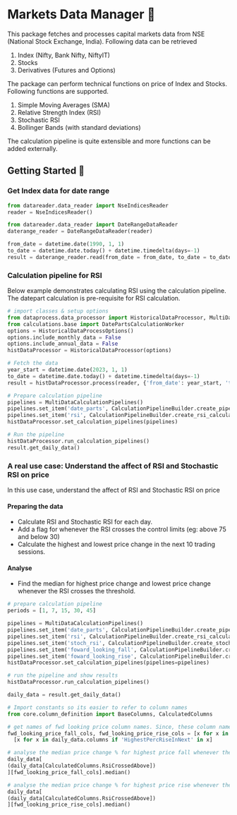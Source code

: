 
# Markets Data Manager 📝  
This package fetches and processes capital markets data from NSE (National Stock Exchange, India). Following data can be retrieved
1. Index (Nifty, Bank Nifty, NiftyIT)
2. Stocks
3. Derivatives (Futures and Options)

The package can perform technical functions on price of Index and Stocks. Following functions are supported.

1. Simple Moving Averages (SMA)
2. Relative Strength Index (RSI)
3. Stochastic RSI
4. Bollinger Bands (with standard deviations)

The calculation pipeline is quite extensible and more functions can be added externally.

## Getting Started 🚀
### Get Index data for date range
```python
from datareader.data_reader import NseIndicesReader
reader = NseIndicesReader()

from datareader.data_reader import DateRangeDataReader
daterange_reader = DateRangeDataReader(reader)

from_date = datetime.date(1990, 1, 1)
to_date = datetime.date.today() + datetime.timedelta(days=-1)
result = daterange_reader.read(from_date = from_date, to_date = to_date)
```

### Calculation pipeline for RSI
Below example demonstrates calculating RSI using the calculation pipeline. The datepart calculation is pre-requisite for RSI calculation.

```python
# import classes & setup options
from dataprocess.data_processor import HistoricalDataProcessor, MultiDataCalculationPipelines, CalculationPipelineBuilder, HistoricalDataProcessOptions
from calculations.base import DatePartsCalculationWorker
options = HistoricalDataProcessOptions()
options.include_monthly_data = False
options.include_annual_data = False
histDataProcessor = HistoricalDataProcessor(options)

# Fetch the data
year_start = datetime.date(2023, 1, 1)
to_date = datetime.date.today() + datetime.timedelta(days=-1)
result = histDataProcessor.process(reader, {'from_date': year_start, 'to_date': to_date})

# Prepare calculation pipeline
pipelines = MultiDataCalculationPipelines()
pipelines.set_item('date_parts', CalculationPipelineBuilder.create_pipeline_for_worker(DatePartsCalculationWorker()))
pipelines.set_item('rsi', CalculationPipelineBuilder.create_rsi_calculation_pipeline())
histDataProcessor.set_calculation_pipelines(pipelines)

# Run the pipeline
histDataProcessor.run_calculation_pipelines()
result.get_daily_data()
```

### A real use case: Understand the affect of RSI and Stochastic RSI on price
In this use case, understand the affect of RSI and Stochastic RSI on price

#### Preparing the data
- Calculate RSI and Stochastic RSI for each day.
- Add a flag for whenever the RSI crosses the control limits (eg: above 75 and below 30)
- Calculate the highest and lowest price change in the next 10 trading sessions.

#### Analyse
- Find the median for highest price change and lowest price change whenever the RSI crosses the threshold.

```python
# prepare calculation pipeline
periods = [1, 7, 15, 30, 45]

pipelines = MultiDataCalculationPipelines()
pipelines.set_item('date_parts', CalculationPipelineBuilder.create_pipeline_for_worker(DatePartsCalculationWorker()))
pipelines.set_item('rsi', CalculationPipelineBuilder.create_rsi_calculation_pipeline(crossing_above_flag_value = 75, crossing_below_flag_value = 30, window = 14))
pipelines.set_item('stoch_rsi', CalculationPipelineBuilder.create_stoch_rsi_calculation_pipeline(crossing_above_flag_value = 80, crossing_below_flag_value = 20, window = 14))
pipelines.set_item('foward_looking_fall', CalculationPipelineBuilder.create_forward_looking_price_fall_pipeline(periods))
pipelines.set_item('foward_looking_rise', CalculationPipelineBuilder.create_forward_looking_price_rise_pipeline(periods))
histDataProcessor.set_calculation_pipelines(pipelines=pipelines)

# run the pipeline and show results
histDataProcessor.run_calculation_pipelines()

daily_data = result.get_daily_data()

# Import constants so its easier to refer to column names
from core.column_definition import BaseColumns, CalculatedColumns

# get names of fwd looking price column names. Since, these column names are auto-generated there no constants for them
fwd_looking_price_fall_cols, fwd_looking_price_rise_cols = [x for x in daily_data.columns if 'HighestPercFallInNext' in x], \
  [x for x in daily_data.columns if 'HighestPercRiseInNext' in x]

# analyse the median price change % for highest price fall whenever the RSI crosses above
daily_data[
(daily_data[CalculatedColumns.RsiCrossedAbove])
][fwd_looking_price_fall_cols].median()

# analyse the median price change % for highest price rise whenever the RSI crosses below
daily_data[
(daily_data[CalculatedColumns.RsiCrossedAbove])
][fwd_looking_price_rise_cols].median()
```
